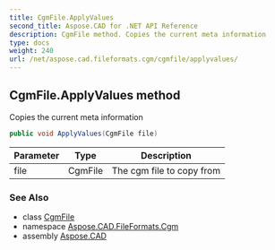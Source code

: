 ```yaml
---
title: CgmFile.ApplyValues
second_title: Aspose.CAD for .NET API Reference
description: CgmFile method. Copies the current meta information
type: docs
weight: 240
url: /net/aspose.cad.fileformats.cgm/cgmfile/applyvalues/
---
```

## CgmFile.ApplyValues method

Copies the current meta information

```csharp
public void ApplyValues(CgmFile file)
```

| Parameter | Type | Description |
| --- | --- | --- |
| file | CgmFile | The cgm file to copy from |

### See Also

* class [CgmFile](../)
* namespace [Aspose.CAD.FileFormats.Cgm](../../cgmfile/)
* assembly [Aspose.CAD](../../../)


